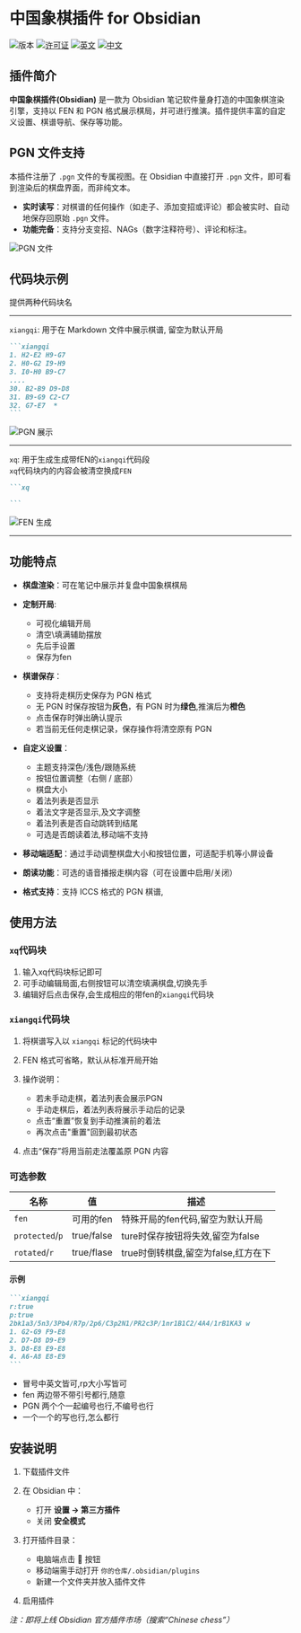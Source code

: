 # 中国象棋插件 for Obsidian

![版本](https://img.shields.io/badge/版本-2.3.3-blue.svg)
[![许可证](https://img.shields.io/badge/许可证-MIT-green.svg)](./LICENSE)
[![英文](https://img.shields.io/badge/Language-English-blue)](./README.en.MD)
[![中文](https://img.shields.io/badge/语言-简体中文-green)](./README.MD)

## 插件简介

**中国象棋插件(Obsidian)** 是一款为 Obsidian 笔记软件量身打造的中国象棋渲染引擎，支持以 FEN 和 PGN 格式展示棋局，并可进行推演。插件提供丰富的自定义设置、棋谱导航、保存等功能。

## PGN 文件支持

本插件注册了 `.pgn` 文件的专属视图。在 Obsidian 中直接打开 `.pgn` 文件，即可看到渲染后的棋盘界面，而非纯文本。

- **实时读写**：对棋谱的任何操作（如走子、添加变招或评论）都会被实时、自动地保存回原始 `.pgn` 文件。
- **功能完备**：支持分支变招、NAGs（数字注释符号）、评论和标注。

![PGN 文件](./IMAGE/PGN文件.png)

## 代码块示例
提供两种代码块名

---

`xiangqi`: 用于在 Markdown 文件中展示棋谱, 留空为默认开局

````markdown
```xiangqi
1. H2-E2 H9-G7
2. H0-G2 I9-H9
3. I0-H0 B9-C7
....
30. B2-B9 D9-D8
31. B9-G9 C2-C7
32. G7-E7  *
```
````

![PGN 展示](./IMAGE/PGN测试.png)

---

`xq`: 用于生成生成带fEN的`xiangqi`代码段  
`xq`代码块内的内容会被清空换成`FEN`

````markdown
```xq

```
````

![FEN 生成](./IMAGE/FEN生成.png)

---

## 功能特点

- **棋盘渲染**：可在笔记中展示并复盘中国象棋棋局
- **定制开局**:
    - 可视化编辑开局
    - 清空\填满辅助摆放
    - 先后手设置
    - 保存为fen
- **棋谱保存**：
    - 支持将走棋历史保存为 PGN 格式
    - 无 PGN 时保存按钮为**灰色**，有 PGN 时为**绿色**,推演后为**橙色**
    - 点击保存时弹出确认提示
    - 若当前无任何走棋记录，保存操作将清空原有 PGN
- **自定义设置**：

    - 主题支持深色/浅色/跟随系统
    - 按钮位置调整（右侧 / 底部）
    - 棋盘大小
    - 着法列表是否显示
    - 着法文字是否显示,及文字调整
    - 着法列表是否自动跳转到结尾
    - 可选是否朗读着法,移动端不支持

- **移动端适配**：通过手动调整棋盘大小和按钮位置，可适配手机等小屏设备
- **朗读功能**：可选的语音播报走棋内容（可在设置中启用/关闭）
- **格式支持**：支持 ICCS 格式的 PGN 棋谱,

## 使用方法

### `xq`代码块

1. 输入xq代码块标记即可
2. 可手动编辑局面,右侧按钮可以清空填满棋盘,切换先手
3. 编辑好后点击保存,会生成相应的带fen的`xiangqi`代码块

### `xiangqi`代码块

1. 将棋谱写入以 `xiangqi` 标记的代码块中
2. FEN 格式可省略，默认从标准开局开始
3. 操作说明：

    - 若未手动走棋，着法列表会展示PGN
    - 手动走棋后，着法列表将展示手动后的记录
    - 点击“重置”恢复到手动推演前的着法
    - 再次点击"重置"回到最初状态

4. 点击“保存”将用当前走法覆盖原 PGN 内容

### 可选参数

| 名称            | 值         | 描述                                |
| --------------- | ---------- | ----------------------------------- |
| `fen`           | 可用的fen  | 特殊开局的fen代码,留空为默认开局    |
| `protected`/`p` | true/false | ture时保存按钮将失效,留空为false    |
| `rotated`/`r`   | true/flase | true时倒转棋盘,留空为false,红方在下 |

#### 示例

````markdown
```xiangqi
r:true
p:true
2bk1a3/5n3/3Pb4/R7p/2p6/C3p2N1/PR2c3P/1nr1B1C2/4A4/1rB1KA3 w
1. G2-G9 F9-E8
2. D7-D8 D9-E9
3. D8-E8 E9-E8
4. A6-A8 E8-E9
```
````

- 冒号中英文皆可,rp大小写皆可
- fen 两边带不带引号都行,随意
- PGN 两个个一起编号也行,不编号也行
- 一个一个的写也行,怎么都行

## 安装说明

1. 下载插件文件
2. 在 Obsidian 中：

    - 打开 **设置 → 第三方插件**
    - 关闭 **安全模式**

3. 打开插件目录：

    - 电脑端点击 📂 按钮
    - 移动端需手动打开 `你的仓库/.obsidian/plugins`
    - 新建一个文件夹并放入插件文件

4. 启用插件

_注：即将上线 Obsidian 官方插件市场（搜索“Chinese chess”）_
